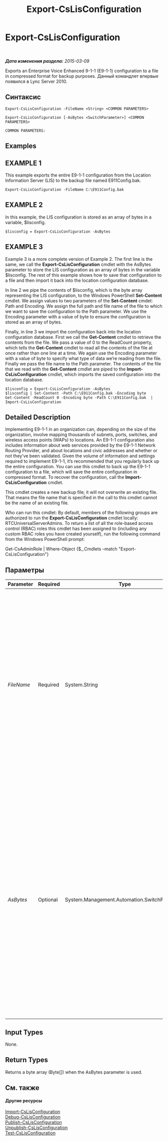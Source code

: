 ﻿---
title: Export-CsLisConfiguration
TOCTitle: Export-CsLisConfiguration
ms:assetid: 714bd67e-4cd6-4066-a065-59f7e079b6ad
ms:mtpsurl: https://technet.microsoft.com/ru-ru/library/Gg398539(v=OCS.15)
ms:contentKeyID: 49310125
ms.date: 05/19/2016
mtps_version: v=OCS.15
ms.translationtype: HT
---

# Export-CsLisConfiguration

 

_**Дата изменения раздела:** 2015-03-09_

Exports an Enterprise Voice Enhanced 9-1-1 (E9-1-1) configuration to a file in compressed format for backup purposes. Данный командлет впервые появился в Lync Server 2010.

## Синтаксис

    Export-CsLisConfiguration -FileName <String> <COMMON PARAMETERS>

    Export-CsLisConfiguration [-AsBytes <SwitchParameter>] <COMMON PARAMETERS>

    COMMON PARAMETERS:

## Examples

## EXAMPLE 1

This example exports the entire E9-1-1 configuration from the Location Information Server (LIS) to the backup file named E911Config.bak.

    Export-CsLisConfiguration -FileName C:\E911Config.bak

## EXAMPLE 2

In this example, the LIS configuration is stored as an array of bytes in a variable, $lisconfig.

    $lisconfig = Export-CsLisConfiguration -AsBytes

## EXAMPLE 3

Example 3 is a more complete version of Example 2. The first line is the same, we call the **Export-CsLisConfiguration** cmdlet with the AsBytes parameter to store the LIS configuration as an array of bytes in the variable $lisconfig. The rest of this example shows how to save that configuration to a file and then import it back into the location configuration database.

In line 2 we pipe the contents of $lisconfig, which is the byte array representing the LIS configuration, to the Windows PowerShell **Set-Content** cmdlet. We assign values to two parameters of the **Set-Content** cmdet: Path and Encoding. We assign the full path and file name of the file to which we want to save the configuration to the Path parameter. We use the Encoding parameter with a value of byte to ensure the configuration is stored as an array of bytes.

Finally, in line 3 we import the configuration back into the location configuration database. First we call the **Get-Content** cmdlet to retrieve the contents from the file. We pass a value of 0 to the ReadCount property, which tells the **Get-Content** cmdlet to read all the contents of the file at once rather than one line at a time. We again use the Encoding parameter with a value of byte to specify what type of data we’re reading from the file. Finally we pass the file name to the Path parameter. The contents of the file that we read with the **Get-Content** cmdlet are piped to the **Import-CsLisConfiguration** cmdlet, which imports the saved configuration into the location database.

    $lisconfig = Export-CsLisConfiguration -AsBytes
    $lisconfig | Set-Content -Path C:\E911Config.bak -Encoding byte
    Get-Content -ReadCount 0 -Encoding byte -Path C:\E911Config.bak  | Import-CsLisConfiguration

## Detailed Description

Implementing E9-1-1 in an organization can, depending on the size of the organization, involve mapping thousands of subnets, ports, switches, and wireless access points (WAPs) to locations. An E9-1-1 configuration also includes information about web services provided by the E9-1-1 Network Routing Provider, and about locations and civic addresses and whether or not they’ve been validated. Given the volume of information and settings required to implement E9-1-1, it’s recommended that you regularly back up the entire configuration. You can use this cmdlet to back up the E9-1-1 configuration to a file, which will save the entire configuration in compressed format. To recover the configuration, call the **Import-CsLisConfiguration** cmdlet.

This cmdlet creates a new backup file; it will not overwrite an existing file. That means the file name that is specified in the call to this cmdlet cannot be the name of an existing file.

Who can run this cmdlet: By default, members of the following groups are authorized to run the **Export-CsLisConfiguration** cmdlet locally: RTCUniversalServerAdmins. To return a list of all the role-based access control (RBAC) roles this cmdlet has been assigned to (including any custom RBAC roles you have created yourself), run the following command from the Windows PowerShell prompt:

Get-CsAdminRole | Where-Object {$\_.Cmdlets –match "Export-CsLisConfiguration"}

## Параметры


<table>
<colgroup>
<col style="width: 25%" />
<col style="width: 25%" />
<col style="width: 25%" />
<col style="width: 25%" />
</colgroup>
<thead>
<tr class="header">
<th>Parameter</th>
<th>Required</th>
<th>Type</th>
<th>Description</th>
</tr>
</thead>
<tbody>
<tr class="odd">
<td><p><em>FileName</em></p></td>
<td><p>Required</p></td>
<td><p>System.String</p></td>
<td><p>The path and file name of the file to which you want to save the configuration. This cannot be the name of an existing file.</p>
<p>If you supply a value to the AsBytes parameter, you cannot supply a value to the FileName parameter. If you’re accessing this cmdlet remotely, you must use AsBytes rather than FileName.</p></td>
</tr>
<tr class="even">
<td><p><em>AsBytes</em></p></td>
<td><p>Optional</p></td>
<td><p>System.Management.Automation.SwitchParameter</p></td>
<td><p>Returns the configuration as a byte array. The output of the command should be assigned to a variable for later import. (If you don’t assign the output to a variable, the byte array representing the configuration will scroll down your Командная консоль Lync Server window.) You cannot specify both the AsBytes parameter and the FileName parameter; you can use only one or the other for each call to this cmdlet.</p></td>
</tr>
</tbody>
</table>


## Input Types

None.

## Return Types

Returns a byte array (Byte\[\]) when the AsBytes parameter is used.

## См. также

#### Другие ресурсы

[Import-CsLisConfiguration](import-cslisconfiguration.md)  
[Debug-CsLisConfiguration](debug-cslisconfiguration.md)  
[Publish-CsLisConfiguration](publish-cslisconfiguration.md)  
[Unpublish-CsLisConfiguration](unpublish-cslisconfiguration.md)  
[Test-CsLisConfiguration](test-cslisconfiguration.md)

